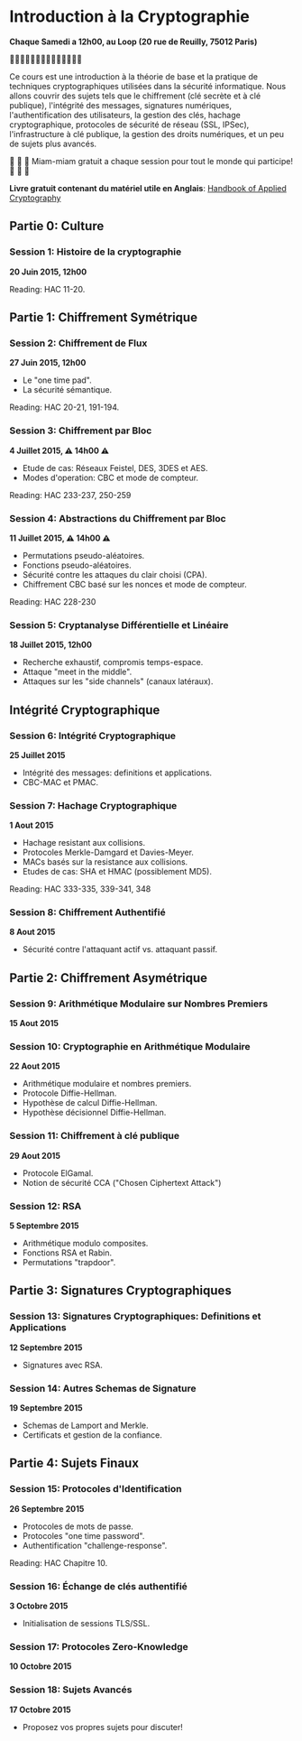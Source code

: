 # Introduction à la Cryptographie
**Chaque Samedi a 12h00, au Loop (20 rue de Reuilly, 75012 Paris)**

:key::key::key::key::key::key::key::key::key::key::key::key::key::key:

Ce cours est une introduction à la théorie de base et la pratique de techniques cryptographiques utilisées dans la sécurité informatique. Nous allons couvrir des sujets tels que le chiffrement (clé secrète et à clé publique), l'intégrité des messages, signatures numériques, l'authentification des utilisateurs, la gestion des clés, hachage cryptographique, protocoles de sécurité de réseau (SSL, IPSec), l'infrastructure à clé publique, la gestion des droits numériques, et un peu de sujets plus avancés.

:apple: :grapes: :cherries: Miam-miam gratuit a chaque session pour tout le monde qui participe! :apple: :grapes: :cherries:

**Livre gratuit contenant du matériel utile en Anglais**: [Handbook of Applied Cryptography](http://cacr.uwaterloo.ca/hac/)

## Partie 0: Culture

### Session 1: Histoire de la cryptographie
**20 Juin 2015, 12h00**  

Reading: HAC 11-20.

## Partie 1: Chiffrement Symétrique
 
### Session 2: Chiffrement de Flux
**27 Juin 2015, 12h00**
* Le "one time pad".
* La sécurité sémantique.  

Reading: HAC 20-21, 191-194.
 
### Session 3: Chiffrement par Bloc
**4 Juillet 2015, :warning: 14h00 :warning:**
* Etude de cas: Réseaux Feistel, DES, 3DES et AES.
* Modes d'operation: CBC et mode de compteur.  

Reading: HAC 233-237, 250-259
 
### Session 4: Abstractions du Chiffrement par Bloc
**11 Juillet 2015, :warning: 14h00 :warning:**
* Permutations pseudo-aléatoires.
* Fonctions pseudo-aléatoires.
* Sécurité contre les attaques du clair choisi (CPA).
* Chiffrement CBC basé sur les nonces et mode de compteur.  

Reading: HAC 228-230
 
### Session 5: Cryptanalyse Différentielle et Linéaire
**18 Juillet 2015, 12h00**
* Recherche exhaustif, compromis temps-espace.
* Attaque "meet in the middle".
* Attaques sur les "side channels" (canaux latéraux).

## Intégrité Cryptographique
 
### Session 6: Intégrité Cryptographique
**25 Juillet 2015**
* Intégrité des messages: definitions et applications.
* CBC-MAC et PMAC.
 
### Session 7: Hachage Cryptographique
**1 Aout 2015**
* Hachage resistant aux collisions.
* Protocoles Merkle-Damgard et Davies-Meyer.
* MACs basés sur la resistance aux collisions.
* Etudes de cas: SHA et HMAC (possiblement MD5).  

Reading: HAC 333-335, 339-341, 348
 
### Session 8: Chiffrement Authentifié
**8 Aout 2015**
* Sécurité contre l'attaquant actif vs. attaquant passif.

## Partie 2: Chiffrement Asymétrique
 
### Session 9: Arithmétique Modulaire sur Nombres Premiers
**15 Aout 2015**

### Session 10: Cryptographie en Arithmétique Modulaire
**22 Aout 2015**
* Arithmétique modulaire et nombres premiers.
* Protocole Diffie-Hellman.
* Hypothèse de calcul Diffie-Hellman.
* Hypothèse décisionnel Diffie-Hellman.
 
### Session 11: Chiffrement à clé publique
**29 Aout 2015**
* Protocole ElGamal.
* Notion de sécurité CCA ("Chosen Ciphertext Attack")
 
### Session 12: RSA
**5 Septembre 2015**
* Arithmétique modulo composites.
* Fonctions RSA et Rabin.
* Permutations "trapdoor".

## Partie 3: Signatures Cryptographiques
 
### Session 13: Signatures Cryptographiques: Definitions et Applications
**12 Septembre 2015**
* Signatures avec RSA.

### Session 14: Autres Schemas de Signature
**19 Septembre 2015**
* Schemas de Lamport and Merkle.
* Certificats et gestion de la confiance.

## Partie 4: Sujets Finaux
 
### Session 15: Protocoles d'Identification
**26 Septembre 2015**
* Protocoles de mots de passe.
* Protocoles "one time password".
* Authentification "challenge-response".  

Reading: HAC Chapitre 10.
 
### Session 16: Échange de clés authentifié
**3 Octobre 2015**
* Initialisation de sessions TLS/SSL.
 
### Session 17: Protocoles Zero-Knowledge
**10 Octobre 2015**

### Session 18: Sujets Avancés
**17 Octobre 2015**
* Proposez vos propres sujets pour discuter!

